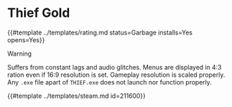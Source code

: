 # Thief Gold
<!-- script:Aliases [] -->

{{#template ../templates/rating.md status=Garbage installs=Yes opens=Yes}}

> [!WARNING]
> Suffers from constant lags and audio glitches. Menus are displayed in 4:3 ration even if 16:9 resolution is set. Gameplay resolution is scaled properly. Any `.exe` file apart of `THIEF.exe` does not launch nor function properly.

{{#template ../templates/steam.md id=211600}}
